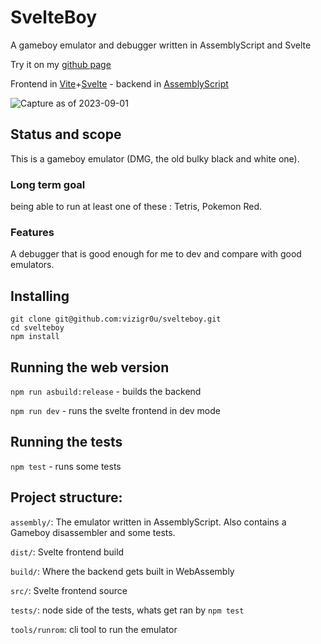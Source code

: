 # SvelteBoy
A gameboy emulator and debugger written in AssemblyScript and Svelte

Try it on my [github page](https://vizigr0u.github.io/svelteboy/)

Frontend in [Vite](https://vitejs.dev/)+[Svelte](https://svelte.dev/) - backend in [AssemblyScript](https://www.assemblyscript.org)

![Capture as of 2023-09-01](https://github.com/vizigr0u/svelteboy/assets/1981001/dba8aead-0ec1-4117-9bfd-aa19c63f18e0)


## Status and scope

This is a gameboy emulator (DMG, the old bulky black and white one).

### Long term goal

being able to run at least one of these : Tetris, Pokemon Red.

### Features

A debugger that is good enough for me to dev and compare with good emulators.

## Installing

```
git clone git@github.com:vizigr0u/svelteboy.git
cd svelteboy
npm install
```

## Running the web version

`npm run asbuild:release` - builds the backend

`npm run dev` - runs the svelte frontend in dev mode

## Running the tests

`npm test` - runs some tests

## Project structure:

`assembly/`: The emulator written in AssemblyScript.
Also contains a Gameboy disassembler and some tests.

`dist/`: Svelte frontend build

`build/`: Where the backend gets built in WebAssembly

`src/`: Svelte frontend source

`tests/`: node side of the tests, whats get ran by `npm test`

`tools/runrom`: cli tool to run the emulator
